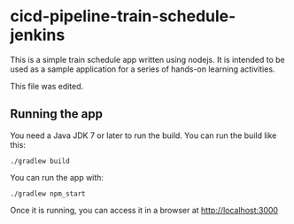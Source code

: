 # cicd-pipeline-train-schedule-jenkins

This is a simple train schedule app written using nodejs. It is intended to be used as a sample application for a series of hands-on learning activities.

This file was edited.

## Running the app

You need a Java JDK 7 or later to run the build. You can run the build like this:

    ./gradlew build

You can run the app with:

    ./gradlew npm_start

Once it is running, you can access it in a browser at [http://localhost:3000](http://localhost:3000)
